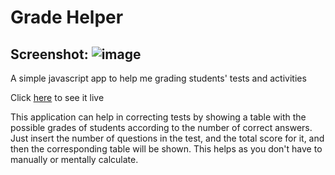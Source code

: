 # Grade Helper

## Screenshot: ![image](https://user-images.githubusercontent.com/91353521/230519681-f3488c3d-e25e-4884-b48e-f67aeff06073.png)

A simple javascript app to help me grading students' tests and activities

Click [here](https://misalima.github.io/grade-helper/) to see it live

This application can help in correcting tests by showing a table with the possible grades of students according to the number of correct answers. Just insert the number of questions in the test, and the total score for it, and then the corresponding table will be shown. This helps as you don't have to manually or mentally calculate.
